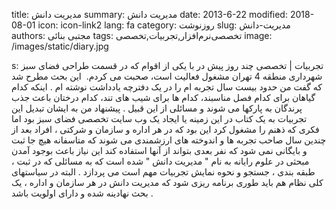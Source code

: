 title: مدیریت دانش
summary: مدیریت دانش
date: 2013-6-22
modified: 2018-08-01
icon:  icon-link2
lang: fa
category: روزنوشت
slug: مدیریت-دانش
authors: مجتبی بنائی
tags: تخصصی‌نرم‌افزار,تجربیات,تخصصی
image: /images/static/diary.jpg

s: تجربیات | تخصصی چند روز پیش در با یکی از اقوام که در قسمت طراحی فضای سبز شهرداری منطقه 4 تهران مشغول فعالیت است، صحبت می کردم.  این بحث مطرح شد که گفت من حدود بیست سال تجربه ام را در یک دفترچه یادداشت نوشته ام . اینکه کدام گیاهان برای کدام فصل مناسبند، کدام ها برای شیب های تند، کدام درختان باعث جذب پرندگان به پارکها می شوند و مسائلی از این قبیل .  پیشنهاد من به ایشان تبدیل این تجربیات به یک کتاب در این زمینه یا ایجاد یک وب سایت تخصصی فضای سبز بود اما فکری که ذهنم را مشغول کرد این بود که در هر اداره و سازمان و شرکتی ، افراد بعد از چندین سال صاحب تجربه ها و اندوخته های ارزشمندی می شوند که متاسفانه هیچ جا ثبت و بایگانی نمی شود که نفر بعدی بتواند از آنها استفاده کند  این نیاز باعث بوجود آمدن مبحثی در علوم رایانه به نام " مدیریت دانش " شده است که به مسائلی که در ثبت ، طبقه بندی ، جستجو و نحوه نمایش تجربیات مهم است می پردازد .  البته در سیاستهای کلی نظام هم باید طوری برنامه ریزی شود که مدیریت دانش در هر سازمان و اداره ، یک بحث نهادینه شده و دارای اولویت باشد .